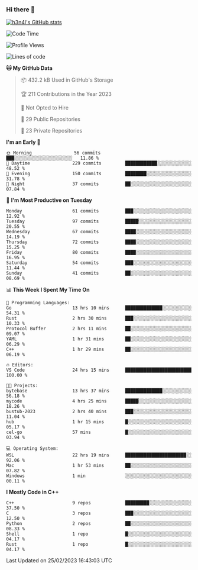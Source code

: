 ### Hi there 👋

[![h3n4l's GitHub stats](https://github-readme-stats.vercel.app/api?username=h3n4l&count_private=true&show_icons=true&theme=radical)](https://github.com/h3n4l/github-readme-stats)

<!--START_SECTION:waka-->
![Code Time](http://img.shields.io/badge/Code%20Time-974%20hrs%2018%20mins-blue)

![Profile Views](http://img.shields.io/badge/Profile%20Views-1-blue)

![Lines of code](https://img.shields.io/badge/From%20Hello%20World%20I%27ve%20Written-1.7%20million%20lines%20of%20code-blue)

**🐱 My GitHub Data** 

> 📦 432.2 kB Used in GitHub's Storage 
 > 
> 🏆 211 Contributions in the Year 2023
 > 
> 🚫 Not Opted to Hire
 > 
> 📜 29 Public Repositories 
 > 
> 🔑 23 Private Repositories 
 > 
**I'm an Early 🐤** 

```text
🌞 Morning                56 commits          ███░░░░░░░░░░░░░░░░░░░░░░   11.86 % 
🌆 Daytime                229 commits         ████████████░░░░░░░░░░░░░   48.52 % 
🌃 Evening                150 commits         ████████░░░░░░░░░░░░░░░░░   31.78 % 
🌙 Night                  37 commits          ██░░░░░░░░░░░░░░░░░░░░░░░   07.84 % 
```
📅 **I'm Most Productive on Tuesday** 

```text
Monday                   61 commits          ███░░░░░░░░░░░░░░░░░░░░░░   12.92 % 
Tuesday                  97 commits          █████░░░░░░░░░░░░░░░░░░░░   20.55 % 
Wednesday                67 commits          ████░░░░░░░░░░░░░░░░░░░░░   14.19 % 
Thursday                 72 commits          ████░░░░░░░░░░░░░░░░░░░░░   15.25 % 
Friday                   80 commits          ████░░░░░░░░░░░░░░░░░░░░░   16.95 % 
Saturday                 54 commits          ███░░░░░░░░░░░░░░░░░░░░░░   11.44 % 
Sunday                   41 commits          ██░░░░░░░░░░░░░░░░░░░░░░░   08.69 % 
```


📊 **This Week I Spent My Time On** 

```text
💬 Programming Languages: 
Go                       13 hrs 10 mins      ██████████████░░░░░░░░░░░   54.31 % 
Rust                     2 hrs 30 mins       ███░░░░░░░░░░░░░░░░░░░░░░   10.33 % 
Protocol Buffer          2 hrs 11 mins       ██░░░░░░░░░░░░░░░░░░░░░░░   09.07 % 
YAML                     1 hr 31 mins        ██░░░░░░░░░░░░░░░░░░░░░░░   06.29 % 
C++                      1 hr 29 mins        ██░░░░░░░░░░░░░░░░░░░░░░░   06.19 % 

🔥 Editors: 
VS Code                  24 hrs 15 mins      █████████████████████████   100.00 % 

🐱‍💻 Projects: 
bytebase                 13 hrs 37 mins      ██████████████░░░░░░░░░░░   56.18 % 
mycode                   4 hrs 25 mins       █████░░░░░░░░░░░░░░░░░░░░   18.26 % 
bustub-2023              2 hrs 40 mins       ███░░░░░░░░░░░░░░░░░░░░░░   11.04 % 
hub                      1 hr 15 mins        █░░░░░░░░░░░░░░░░░░░░░░░░   05.17 % 
cel-go                   57 mins             █░░░░░░░░░░░░░░░░░░░░░░░░   03.94 % 

💻 Operating System: 
WSL                      22 hrs 19 mins      ███████████████████████░░   92.06 % 
Mac                      1 hr 53 mins        ██░░░░░░░░░░░░░░░░░░░░░░░   07.82 % 
Windows                  1 min               ░░░░░░░░░░░░░░░░░░░░░░░░░   00.11 % 
```

**I Mostly Code in C++** 

```text
C++                      9 repos             █████████░░░░░░░░░░░░░░░░   37.50 % 
C                        3 repos             ███░░░░░░░░░░░░░░░░░░░░░░   12.50 % 
Python                   2 repos             ██░░░░░░░░░░░░░░░░░░░░░░░   08.33 % 
Shell                    1 repo              █░░░░░░░░░░░░░░░░░░░░░░░░   04.17 % 
Rust                     1 repo              █░░░░░░░░░░░░░░░░░░░░░░░░   04.17 % 
```




 Last Updated on 25/02/2023 16:43:03 UTC
<!--END_SECTION:waka-->

